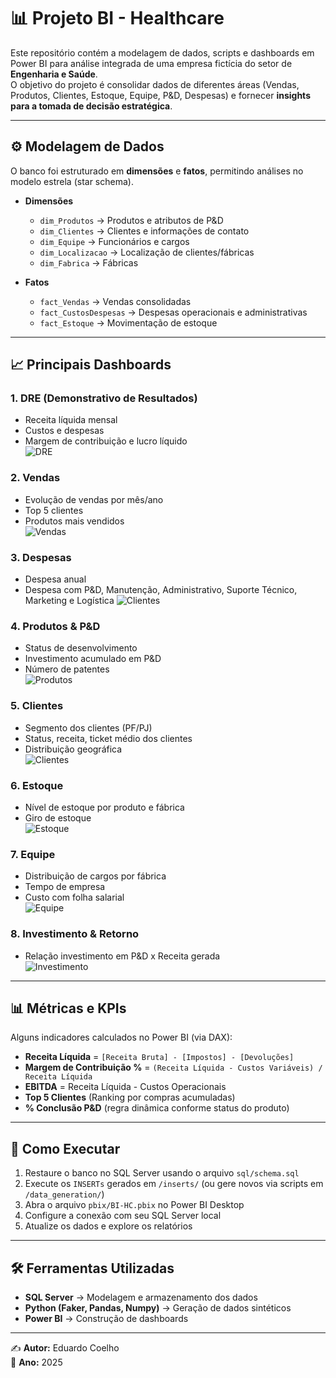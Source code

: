# 📊 Projeto BI - Healthcare

Este repositório contém a modelagem de dados, scripts e dashboards em Power BI para análise integrada de uma empresa fictícia do setor de **Engenharia e Saúde**.  
O objetivo do projeto é consolidar dados de diferentes áreas (Vendas, Produtos, Clientes, Estoque, Equipe, P&D, Despesas) e fornecer **insights para a tomada de decisão estratégica**.

---

## ⚙️ Modelagem de Dados

O banco foi estruturado em **dimensões** e **fatos**, permitindo análises no modelo estrela (star schema).  

- **Dimensões**
  - `dim_Produtos` → Produtos e atributos de P&D  
  - `dim_Clientes` → Clientes e informações de contato  
  - `dim_Equipe` → Funcionários e cargos  
  - `dim_Localizacao` → Localização de clientes/fábricas
  - `dim_Fabrica` → Fábricas

- **Fatos**
  - `fact_Vendas` → Vendas consolidadas  
  - `fact_CustosDespesas` → Despesas operacionais e administrativas  
  - `fact_Estoque` → Movimentação de estoque  

---

## 📈 Principais Dashboards

### 1. **DRE (Demonstrativo de Resultados)**
- Receita líquida mensal  
- Custos e despesas  
- Margem de contribuição e lucro líquido  
![DRE](img/DRE.png)

### 2. **Vendas**
- Evolução de vendas por mês/ano  
- Top 5 clientes  
- Produtos mais vendidos  
![Vendas](img/Vendas.png)

### 3. **Despesas**
- Despesa anual  
- Despesa com P&D, Manutenção, Administrativo, Suporte Técnico, Marketing e Logística
![Clientes](img/Despesas.png)

### 4. **Produtos & P&D**
- Status de desenvolvimento   
- Investimento acumulado em P&D  
- Número de patentes  
![Produtos](img/Produtos.png)

### 5. **Clientes**
- Segmento dos clientes (PF/PJ)  
- Status, receita, ticket médio dos clientes
- Distribuição geográfica  
![Clientes](img/Clientes.png)

### 6. **Estoque**
- Nível de estoque por produto e fábrica  
- Giro de estoque  
![Estoque](img/Estoque.png)

### 7. **Equipe**
- Distribuição de cargos por fábrica  
- Tempo de empresa  
- Custo com folha salarial  
![Equipe](img/Equipe.png)

### 8. **Investimento & Retorno**
- Relação investimento em P&D x Receita gerada  
![Investimento](img/Investimento_Retorno.png)

---

## 📊 Métricas e KPIs

Alguns indicadores calculados no Power BI (via DAX):

- **Receita Líquida** = `[Receita Bruta] - [Impostos] - [Devoluções]`
- **Margem de Contribuição %** = `(Receita Líquida - Custos Variáveis) / Receita Líquida`
- **EBITDA** = Receita Líquida - Custos Operacionais
- **Top 5 Clientes** (Ranking por compras acumuladas)
- **% Conclusão P&D** (regra dinâmica conforme status do produto)

---

## 🚀 Como Executar

1. Restaure o banco no SQL Server usando o arquivo `sql/schema.sql`  
2. Execute os `INSERTs` gerados em `/inserts/` (ou gere novos via scripts em `/data_generation/`)  
3. Abra o arquivo `pbix/BI-HC.pbix` no Power BI Desktop  
4. Configure a conexão com seu SQL Server local  
5. Atualize os dados e explore os relatórios  

---

## 🛠 Ferramentas Utilizadas

- **SQL Server** → Modelagem e armazenamento dos dados  
- **Python (Faker, Pandas, Numpy)** → Geração de dados sintéticos  
- **Power BI** → Construção de dashboards  

---

✍️ **Autor:** Eduardo Coelho  
📅 **Ano:** 2025

